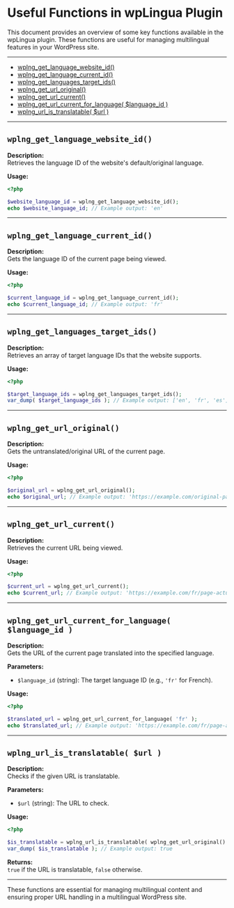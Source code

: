 # Useful Functions in wpLingua Plugin

This document provides an overview of some key functions available in the wpLingua plugin. These functions are useful for managing multilingual features in your WordPress site.

---

- [wplng_get_language_website_id()](#wplng_get_language_website_id)
- [wplng_get_language_current_id()](#wplng_get_language_current_id)
- [wplng_get_languages_target_ids()](#wplng_get_languages_target_ids)
- [wplng_get_url_original()](#wplng_get_url_original)
- [wplng_get_url_current()](#wplng_get_url_current)
- [wplng_get_url_current_for_language( $language_id )](#wplng_get_url_current_for_language-language_id)
- [wplng_url_is_translatable( $url )](#wplng_url_is_translatable-url)

---

## `wplng_get_language_website_id()`
**Description:**  
Retrieves the language ID of the website's default/original language.

**Usage:**
```php
<?php

$website_language_id = wplng_get_language_website_id();
echo $website_language_id; // Example output: 'en'
```

---

## `wplng_get_language_current_id()`
**Description:**  
Gets the language ID of the current page being viewed.

**Usage:**
```php
<?php

$current_language_id = wplng_get_language_current_id();
echo $current_language_id; // Example output: 'fr'
```

---

## `wplng_get_languages_target_ids()`
**Description:**  
Retrieves an array of target language IDs that the website supports.

**Usage:**
```php
<?php

$target_language_ids = wplng_get_languages_target_ids();
var_dump( $target_language_ids ); // Example output: ['en', 'fr', 'es']
```

---

## `wplng_get_url_original()`
**Description:**  
Gets the untranslated/original URL of the current page.

**Usage:**
```php
<?php

$original_url = wplng_get_url_original();
echo $original_url; // Example output: 'https://example.com/original-page'
```

---

## `wplng_get_url_current()`
**Description:**  
Retrieves the current URL being viewed.

**Usage:**
```php
<?php

$current_url = wplng_get_url_current();
echo $current_url; // Example output: 'https://example.com/fr/page-actuelle'
```

---

## `wplng_get_url_current_for_language( $language_id )`
**Description:**  
Gets the URL of the current page translated into the specified language.

**Parameters:**
- `$language_id` (string): The target language ID (e.g., `'fr'` for French).

**Usage:**
```php
<?php

$translated_url = wplng_get_url_current_for_language( 'fr' );
echo $translated_url; // Example output: 'https://example.com/fr/page-actuelle'
```

---

## `wplng_url_is_translatable( $url )`
**Description:**  
Checks if the given URL is translatable.

**Parameters:**
- `$url` (string): The URL to check.

**Usage:**
```php
<?php

$is_translatable = wplng_url_is_translatable( wplng_get_url_original() );
var_dump( $is_translatable ); // Example output: true
```

**Returns:**  
`true` if the URL is translatable, `false` otherwise.

---

These functions are essential for managing multilingual content and ensuring proper URL handling in a multilingual WordPress site.